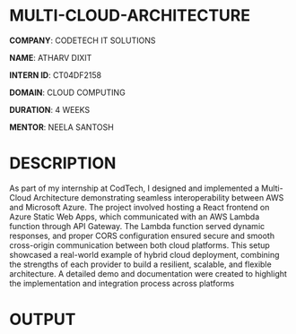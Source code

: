 # MULTI-CLOUD-ARCHITECTURE

**COMPANY**: CODETECH IT SOLUTIONS

**NAME**: ATHARV DIXIT

**INTERN ID**: CT04DF2158

**DOMAIN**: CLOUD COMPUTING

**DURATION**: 4 WEEKS

**MENTOR**: NEELA SANTOSH

# DESCRIPTION
As part of my internship at CodTech, I designed and implemented a Multi-Cloud Architecture demonstrating seamless interoperability between AWS and Microsoft Azure. The project involved hosting a React frontend on Azure Static Web Apps, which communicated with an AWS Lambda function through API Gateway. The Lambda function served dynamic responses, and proper CORS configuration ensured secure and smooth cross-origin communication between both cloud platforms. This setup showcased a real-world example of hybrid cloud deployment, combining the strengths of each provider to build a resilient, scalable, and flexible architecture. A detailed demo and documentation were created to highlight the implementation and integration process across platforms


# OUTPUT
